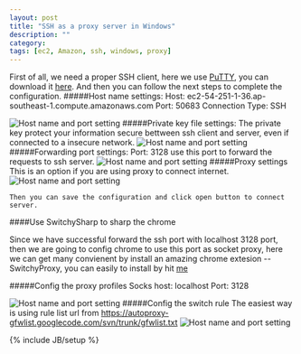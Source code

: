 ```yaml
---
layout: post
title: "SSH as a proxy server in Windows"
description: ""
category: 
tags: [ec2, Amazon, ssh, windows, proxy]
---
```




First of all, we need a proper SSH client, here we use [PuTTY](http://en.wikipedia.org/wiki/PuTTY), you can download it [here](http://the.earth.li/~sgtatham/putty/latest/x86/putty.exe). 
And then you can follow the next steps to complete the configuration.
#####Host name settings:
    Host: ec2-54-251-1-36.ap-southeast-1.compute.amazonaws.com
    Port: 50683
    Connection Type: SSH

![Host name and port setting](http://darlinglele.github.com/images/ssh/host.jpg)
#####Private key file settings:
    The private key protect your information secure bettween ssh client and server, even if connected to a insecure network.
![Host name and port setting](http://darlinglele.github.com/images/ssh/keyfile.jpg)
#####Forwarding port settings:
    Port: 3128 use this port to forward the requests to ssh server.
![Host name and port setting](http://darlinglele.github.com/images/ssh/forwarding.jpg)
#####Proxy settings
    This is an option if you are using proxy to connect internet.
![Host name and port setting](http://darlinglele.github.com/images/ssh/proxy.jpg)

    Then you can save the configuration and click open button to connect server. 
####Use SwitchySharp to sharp the chrome


Since we have successful forward the ssh port with localhost 3128 port, then we are going to config chrome to use this port as socket proxy, here we can get many convienent by install an amazing chrome extesion -- SwitchyProxy, you can easily to install by hit [me](https://chrome.google.com/webstore/detail/dpplabbmogkhghncfbfdeeokoefdjegm)

#####Config the proxy profiles
    Socks host: localhost 
    Port: 3128 
    
![Host name and port setting](http://darlinglele.github.com/images/ssh/profiles.png)
#####Config the switch rule
    The easiest way is using rule list url from https://autoproxy-gfwlist.googlecode.com/svn/trunk/gfwlist.txt 
![Host name and port setting](http://darlinglele.github.com/images/ssh/rule.png)







{% include JB/setup %}
